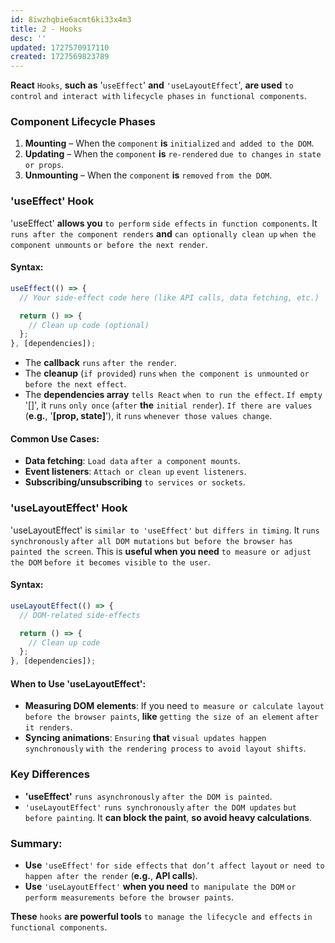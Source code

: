 ```yaml
---
id: 8iwzhqbie6acmt6ki33x4m3
title: 2 - Hooks
desc: ''
updated: 1727570917110
created: 1727569823789
---
```


**React** `Hooks`, **such as** '`useEffect`' **and** `'useLayoutEffect`', **are used** `to control` `and interact with` `lifecycle phases` `in functional components`.

### **Component Lifecycle Phases**
1. **Mounting** – When the `component` **is** `initialized` `and added to the DOM`.
2. **Updating** – When the `component` **is** `re-rendered` `due to changes` `in state or props`.
3. **Unmounting** – When the `component` **is** `removed` `from the DOM`.

### **'useEffect' Hook**
'useEffect' **allows you** `to perform` `side effects` `in function components`. It `runs after the component renders` **and** `can optionally clean up` `when the component unmounts` `or before the next render`.

#### Syntax:
```javascript
useEffect(() => {
  // Your side-effect code here (like API calls, data fetching, etc.)

  return () => {
    // Clean up code (optional)
  };
}, [dependencies]);
```
- The **callback** `runs` `after the render`.
- The **cleanup** (`if provided`) `runs` `when the component is unmounted` `or before the next effect`.
- The **dependencies array** `tells React` `when to run the effect`. `If empty` '[]', it `runs` `only once` (`after` **the** `initial render`). `If there are values` (**e.g.**, '**[prop, state]**'), it `runs` `whenever those values change`.

#### Common Use Cases:
- **Data fetching**: `Load data` `after a component mounts`.
- **Event listeners**: `Attach or clean up` `event listeners`.
- **Subscribing/unsubscribing** `to services or sockets`.

### **'useLayoutEffect' Hook**
'useLayoutEffect' is `similar to 'useEffect'` `but differs in timing`. It `runs synchronously` `after all DOM mutations` `but before the browser has painted the screen`. This is **useful when you need** `to measure or adjust` `the DOM` `before it becomes visible` `to the user`.

#### Syntax:
```javascript
useLayoutEffect(() => {
  // DOM-related side-effects

  return () => {
    // Clean up code
  };
}, [dependencies]);
```

#### When to Use 'useLayoutEffect':
- **Measuring DOM elements**: If you need `to measure or calculate layout` `before the browser paints`, **like** `getting the size of an element` `after it renders`.
- **Syncing animations**: `Ensuring` **that** `visual updates happen synchronously` `with the rendering process` `to avoid layout shifts`.

### Key Differences
- **'useEffect'** `runs asynchronously` `after the DOM is painted`.
- `'useLayoutEffect'` `runs synchronously` `after the DOM updates` `but before painting`. It **can block the paint**, **so avoid heavy calculations**.

### Summary:
- **Use** `'useEffect'` `for side effects` `that don’t affect layout` `or need to happen after the render` (**e.g.**, **API calls**).
- **Use** `'useLayoutEffect'` **when you need** `to manipulate the DOM` `or perform measurements before the browser paints`.

**These** `hooks` **are powerful tools** `to manage the lifecycle and effects` `in functional components`.